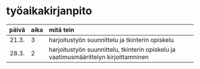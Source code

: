 # työaikakirjanpito

| päivä | aika | mitä tein |
| :----:|:-----| :-----|
| 21.3. | 3    | harjoitustyön suunnittelu ja tkinterin opiskelu |
| 28.3. | 2    | harjoitustyön suunnittelu, tkinterin opiskelu ja vaatimusmäärittelyn kirjoittamninen | 